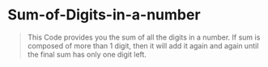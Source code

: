 # Sum-of-Digits-in-a-number
>This Code provides you the sum of all the digits in a number.
> If sum is composed of more than 1 digit, then it will add it again and again until the final sum has only one digit left.
